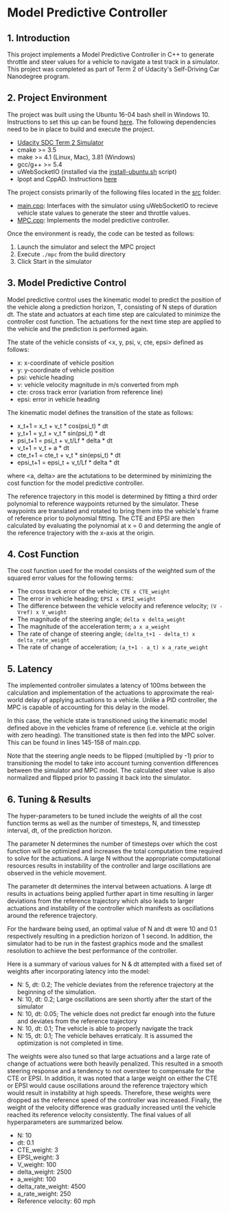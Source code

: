 # Model Predictive Controller

## 1. Introduction
This project implements a Model Predictive Controller in C++ to generate throttle and steer values for a vehicle to navigate a test track in a simulator. This project was completed as part of Term 2 of Udacity's Self-Driving Car Nanodegree program.

## 2. Project Environment
The project was built using the Ubuntu 16-04 bash shell in Windows 10. Instructions to set this up can be found [here](https://www.howtogeek.com/249966/how-to-install-and-use-the-linux-bash-shell-on-windows-10/). The following dependencies need to be in place to build and execute the project.

* [Udacity SDC Term 2 Simulator](https://github.com/udacity/self-driving-car-sim/releases)
* cmake >= 3.5
* make >= 4.1 (Linux, Mac), 3.81 (Windows)
* gcc/g++ >= 5.4
* uWebSocketIO (installed via the [install-ubuntu.sh](https://github.com/shazraz/Extended-Kalman-Filter/blob/master/install-ubuntu.sh) script) 
* Ipopt and CppAD. Instructions [here](https://github.com/udacity/CarND-MPC-Project/blob/master/install_Ipopt_CppAD.md)

The project consists primarily of the following files located in the [src](https://github.com/shazraz/MPC-Controller/tree/master/src) folder:

* [main.cpp](https://github.com/shazraz/MPC-Controller/blob/master/src/main.cpp): Interfaces with the simulator using uWebSocketIO to recieve vehicle state values to generate the steer and throttle values.
* [MPC.cpp](https://github.com/shazraz/MPC-Controller/blob/master/src/MPC.cpp): Implements the model predictive controller.

Once the environment is ready, the code can be tested as follows:

1. Launch the simulator and select the MPC project
2. Execute ```./mpc``` from the build directory
3. Click Start in the simulator

## 3. Model Predictive Control
Model predictive control uses the kinematic model to predict the position of the vehicle along a prediction horizon, T, consisting of N steps of duration dt. The state and actuators at each time step are calculated to minimize the controller cost function. The actuations for the next time step are applied to the vehicle and the prediction is performed again. 

The state of the vehicle consists of <x, y, psi, v, cte, epsi> defined as follows:

* x: x-coordinate of vehicle position
* y: y-coordinate of vehicle position
* psi: vehicle heading
* v: vehicle velocity magnitude in m/s converted from mph
* cte: cross track error (variation from reference line)
* epsi: error in vehicle heading

The kinematic model defines the transition of the state as follows:

* x_t+1 = x_t + v_t * cos(psi_t) * dt
* y_t+1 = y_t + v_t * sin(psi_t) * dt
* psi_t+1 = psi_t + v_t/Lf * delta * dt
* v_t+1 = v_t + a * dt
* cte_t+1 = cte_t + v_t * sin(epsi_t) * dt
* epsi_t+1 = epsi_t + v_t/Lf * delta * dt

where <a, delta> are the actutations to be determined by minimizing the cost function for the model predictive controller.

The reference trajectory in this model is determined by fitting a third order polynomial to reference waypoints returned by the simulator. These waypoints are translated and rotated to bring them into the vehicle's frame of reference prior to polynomial fitting. The CTE and EPSI are then calculated by evaluating the polynomial at x = 0 and determing the angle of the reference trajectory with the x-axis at the origin.

## 4. Cost Function
The cost function used for the model consists of the weighted sum of the squared error values for the following terms:

* The cross track error of the vehicle;  `CTE x CTE_weight`
* The error in vehicle heading; `EPSI x EPSI_weight`
* The difference between the vehicle velocity and reference velocity; `(V - Vref) x V_weight`
* The magnitude of the steering angle; `delta x delta_weight`
* The magnitude of the acceleration term; `a x a_weight`
* The rate of change of steering angle; `(delta_t+1 - delta_t) x delta_rate_weight`
* The rate of change of acceleration; `(a_t+1 - a_t) x a_rate_weight`

## 5. Latency
The implemented controller simulates a latency of 100ms between the calculation and implementation of the actuations to approximate the real-world delay of applying actuations to a vehicle. Unlike a PID controller, the MPC is capable of accounting for this delay in the model.

In this case, the vehicle state is transitioned using the kinematic model defined above in the vehicles frame of reference (i.e. vehicle at the origin with zero heading). The transitioned state is then fed into the MPC solver. This can be found in lines 145-158 of main.cpp.

Note that the steering angle needs to be flipped (multiplied by -1) prior to transitioning the model to take into account turning convention differences between the simulator and MPC model. The calculated steer value is also normalized and flipped prior to passing it back into the simulator.

## 6. Tuning & Results
The hyper-parameters to be tuned include the weights of all the cost function terms as well as the number of timesteps, N, and timesstep interval, dt, of the prediction horizon.

The parameter N determines the number of timesteps over which the cost function will be optimized and increases the total computation time required to solve for the actuations. A large N without the appropriate computational resources results in instability of the controller and large oscillations are observed in the vehicle movement. 

The parameter dt determines the interval between actuations. A large dt results in actuations being applied further apart in time resulting in larger deviations from the reference trajectory which also leads to larger actuations and instability of the controller which manifests as oscillations around the reference trajectory.

For the hardware being used, an optimal value of N and dt were 10 and 0.1 respectively resulting in a prediction horizon of 1 second. In addition, the simulator had to be run in the fastest graphics mode and the smallest resolution to achieve the best performance of the controller.

Here is a summary of various values for N & dt attempted with a fixed set of weights after incorporating latency into the model:

* N: 5, dt: 0.2; The vehicle deviates from the reference trajectory at the beginning of the simulation.
* N: 10, dt: 0.2; Large oscillations are seen shortly after the start of the simulator
* N: 10, dt: 0.05; The vehicle does not predict far enough into the future and deviates from the reference trajectory
* N: 10, dt: 0.1; The vehicle is able to properly navigate the track
* N: 15, dt: 0.1; The vehicle behaves erraticaly. It is assumed the optimization is not completed in time.

The weights were also tuned so that large actuations and a large rate of change of actuations were both heavily penalized. This resulted in a smooth steering response and a tendency to not oversteer to compensate for the CTE or EPSI. In addition, it was noted that a large weight on either the CTE or EPSI would cause oscillations around the reference trajectory which would result in instability at high speeds. Therefore, these weights were dropped as the reference speed of the controller was increased. Finally, the weight of the velocity difference was gradually increased until the vehicle reached its reference velocity consistently. The final values of all hyperparameters are summarized below.

* N: 10
* dt: 0.1
* CTE_weight: 3
* EPSI_weight: 3
* V_weight: 100
* delta_weight: 2500
* a_weight: 100
* delta_rate_weight: 4500
* a_rate_weight: 250
* Reference velocity: 60 mph
